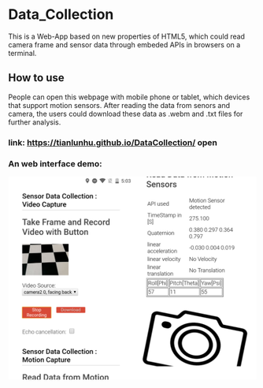 # Data_Collection
This is a Web-App based on new properties of HTML5, which could read camera frame and sensor data through embeded APIs in browsers on a terminal.
## How to use
People can open this webpage with mobile phone or tablet, which devices that support motion sensors. After reading the data from senors and camera, the users could download these data as .webm and .txt files for further analysis.

### link: https://tianlunhu.github.io/DataCollection/ open
### An web interface demo:
![interface](web-interface.png)

